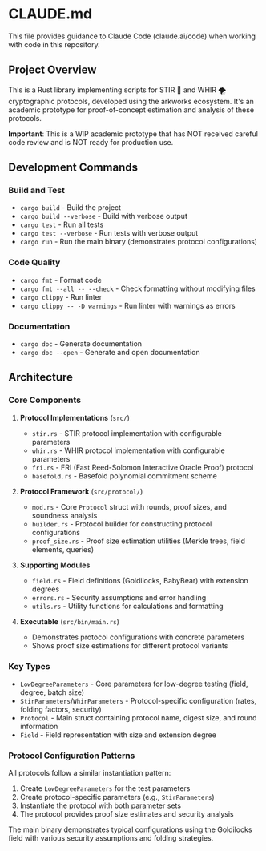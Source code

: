 # CLAUDE.md

This file provides guidance to Claude Code (claude.ai/code) when working with code in this repository.

## Project Overview

This is a Rust library implementing scripts for STIR 🥣 and WHIR 🌪️ cryptographic protocols, developed using the arkworks ecosystem. It's an academic prototype for proof-of-concept estimation and analysis of these protocols.

**Important**: This is a WIP academic prototype that has NOT received careful code review and is NOT ready for production use.

## Development Commands

### Build and Test
- `cargo build` - Build the project
- `cargo build --verbose` - Build with verbose output
- `cargo test` - Run all tests
- `cargo test --verbose` - Run tests with verbose output
- `cargo run` - Run the main binary (demonstrates protocol configurations)

### Code Quality
- `cargo fmt` - Format code
- `cargo fmt --all -- --check` - Check formatting without modifying files
- `cargo clippy` - Run linter
- `cargo clippy -- -D warnings` - Run linter with warnings as errors

### Documentation
- `cargo doc` - Generate documentation
- `cargo doc --open` - Generate and open documentation

## Architecture

### Core Components

1. **Protocol Implementations** (`src/`)
   - `stir.rs` - STIR protocol implementation with configurable parameters
   - `whir.rs` - WHIR protocol implementation with configurable parameters  
   - `fri.rs` - FRI (Fast Reed-Solomon Interactive Oracle Proof) protocol
   - `basefold.rs` - Basefold polynomial commitment scheme

2. **Protocol Framework** (`src/protocol/`)
   - `mod.rs` - Core `Protocol` struct with rounds, proof sizes, and soundness analysis
   - `builder.rs` - Protocol builder for constructing protocol configurations
   - `proof_size.rs` - Proof size estimation utilities (Merkle trees, field elements, queries)

3. **Supporting Modules**
   - `field.rs` - Field definitions (Goldilocks, BabyBear) with extension degrees
   - `errors.rs` - Security assumptions and error handling
   - `utils.rs` - Utility functions for calculations and formatting

4. **Executable** (`src/bin/main.rs`)
   - Demonstrates protocol configurations with concrete parameters
   - Shows proof size estimations for different protocol variants

### Key Types

- `LowDegreeParameters` - Core parameters for low-degree testing (field, degree, batch size)
- `StirParameters`/`WhirParameters` - Protocol-specific configuration (rates, folding factors, security)
- `Protocol` - Main struct containing protocol name, digest size, and round information
- `Field` - Field representation with size and extension degree

### Protocol Configuration Patterns

All protocols follow a similar instantiation pattern:
1. Create `LowDegreeParameters` for the test parameters
2. Create protocol-specific parameters (e.g., `StirParameters`)
3. Instantiate the protocol with both parameter sets
4. The protocol provides proof size estimates and security analysis

The main binary demonstrates typical configurations using the Goldilocks field with various security assumptions and folding strategies.